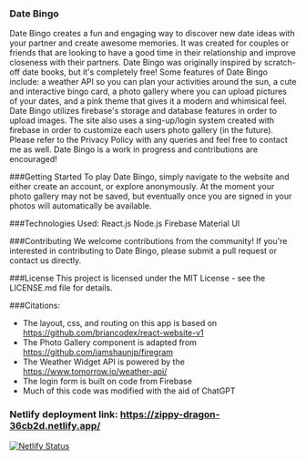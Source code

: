 ### Date Bingo
Date Bingo creates a fun and engaging way to discover new date ideas with your partner and create awesome memories. It was created for couples or friends that are looking to have a good time in their relationship and improve closeness with their partners. Date Bingo was originally inspired by scratch-off date books, but it's completely free! Some features of Date Bingo include: a weather API so you can plan your activities around the sun, a cute and interactive bingo card, a photo gallery where you can upload pictures of your dates, and a pink theme that gives it a modern and whimsical feel. Date Bingo utilizes firebase's storage and database features in order to upload images. The site also uses a sing-up/login system created with firebase in order to customize each users photo gallery (in the future). Please refer to the Privacy Policy with any queries and feel free to contact me as well. Date Bingo is a work in progress and contributions are encouraged!


###Getting Started
To play Date Bingo, simply navigate to the website and either create an account, or explore anonymously. At the moment your photo gallery may not be saved, but eventually once you are signed in your photos will automatically be available.

###Technologies Used:
React.js
Node.js
Firebase
Material UI

###Contributing
We welcome contributions from the community! If you're interested in contributing to Date Bingo, please submit a pull request or contact us directly.

###License
This project is licensed under the MIT License - see the LICENSE.md file for details.

###Citations:
- The layout, css, and routing on this app is based on https://github.com/briancodex/react-website-v1
- The Photo Gallery component is adapted from https://github.com/iamshaunjp/firegram
- The Weather Widget API is powered by the https://www.tomorrow.io/weather-api/
- The login form is built on code from Firebase
- Much of this code was modified with the aid of ChatGPT 



### Netlify deployment link: https://zippy-dragon-36cb2d.netlify.app/

[![Netlify Status](https://api.netlify.com/api/v1/badges/0f54db7e-06eb-4853-a451-b4c4dfec6743/deploy-status)](https://app.netlify.com/sites/zippy-dragon-36cb2d/deploys)

 
